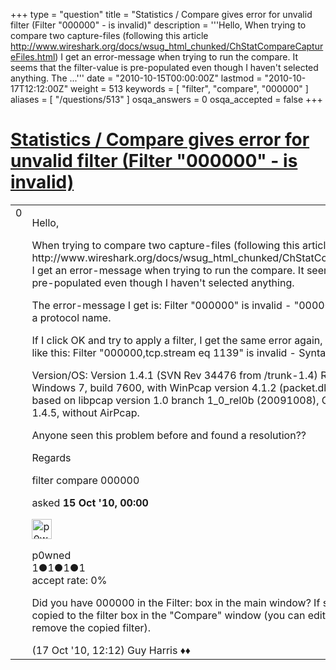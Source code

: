 +++
type = "question"
title = "Statistics / Compare gives error for unvalid filter (Filter &quot;000000&quot; - is invalid)"
description = '''Hello, When trying to compare two capture-files (following this article http://www.wireshark.org/docs/wsug_html_chunked/ChStatCompareCaptureFiles.html) I get an error-message when trying to run the compare. It seems that the filter-value is pre-populated even though I haven&#x27;t selected anything. The ...'''
date = "2010-10-15T00:00:00Z"
lastmod = "2010-10-17T12:12:00Z"
weight = 513
keywords = [ "filter", "compare", "000000" ]
aliases = [ "/questions/513" ]
osqa_answers = 0
osqa_accepted = false
+++

<div class="headNormal">

# [Statistics / Compare gives error for unvalid filter (Filter "000000" - is invalid)](/questions/513/statistics-compare-gives-error-for-unvalid-filter-filter-000000-is-invalid)

</div>

<div id="main-body">

<div id="askform">

<table id="question-table" style="width:100%;"><colgroup><col style="width: 50%" /><col style="width: 50%" /></colgroup><tbody><tr class="odd"><td style="width: 30px; vertical-align: top"><div class="vote-buttons"><span id="post-513-upvote" class="ajax-command post-vote up" rel="nofollow" title="I like this post (click again to cancel)"> </span><div id="post-513-score" class="post-score" title="current number of votes">0</div><span id="post-513-downvote" class="ajax-command post-vote down" rel="nofollow" title="I dont like this post (click again to cancel)"> </span> <span id="favorite-mark" class="ajax-command favorite-mark" rel="nofollow" title="mark/unmark this question as favorite (click again to cancel)"> </span><div id="favorite-count" class="favorite-count"></div></div></td><td><div id="item-right"><div class="question-body"><p>Hello,</p><p>When trying to compare two capture-files (following this article http://www.wireshark.org/docs/wsug_html_chunked/ChStatCompareCaptureFiles.html) I get an error-message when trying to run the compare. It seems that the filter-value is pre-populated even though I haven't selected anything.</p><p>The error-message I get is: Filter "000000" is invalid - "000000" is neither a field nor a protocol name.</p><p>If I click OK and try to apply a filter, I get the same error again, but this time it might look like this: Filter "000000,tcp.stream eq 1139" is invalid - Syntax error.</p><p>Version/OS: Version 1.4.1 (SVN Rev 34476 from /trunk-1.4) Running on 64-bit Windows 7, build 7600, with WinPcap version 4.1.2 (packet.dll version 4.1.0.2001), based on libpcap version 1.0 branch 1_0_rel0b (20091008), GnuTLS 2.8.5, Gcrypt 1.4.5, without AirPcap.</p><p>Anyone seen this problem before and found a resolution??</p><p>Regards</p></div><div id="question-tags" class="tags-container tags"><span class="post-tag tag-link-filter" rel="tag" title="see questions tagged &#39;filter&#39;">filter</span> <span class="post-tag tag-link-compare" rel="tag" title="see questions tagged &#39;compare&#39;">compare</span> <span class="post-tag tag-link-000000" rel="tag" title="see questions tagged &#39;000000&#39;">000000</span></div><div id="question-controls" class="post-controls"></div><div class="post-update-info-container"><div class="post-update-info post-update-info-user"><p>asked <strong>15 Oct '10, 00:00</strong></p><img src="https://secure.gravatar.com/avatar/2e8212a523915646b1773705ccd6f689?s=32&amp;d=identicon&amp;r=g" class="gravatar" width="32" height="32" alt="p0wned&#39;s gravatar image" /><p><span>p0wned</span><br />
<span class="score" title="1 reputation points">1</span><span title="1 badges"><span class="badge1">●</span><span class="badgecount">1</span></span><span title="1 badges"><span class="silver">●</span><span class="badgecount">1</span></span><span title="1 badges"><span class="bronze">●</span><span class="badgecount">1</span></span><br />
<span class="accept_rate" title="Rate of the user&#39;s accepted answers">accept rate:</span> <span title="p0wned has no accepted answers">0%</span></p></div></div><div id="comments-container-513" class="comments-container"><span id="521"></span><div id="comment-521" class="comment"><div id="post-521-score" class="comment-score"></div><div class="comment-text"><p>Did you have 000000 in the Filter: box in the main window? If so, then that will be copied to the filter box in the "Compare" window (you can edit that filter box and remove the copied filter).</p></div><div id="comment-521-info" class="comment-info"><span class="comment-age">(17 Oct '10, 12:12)</span> <span class="comment-user userinfo">Guy Harris ♦♦</span></div></div></div><div id="comment-tools-513" class="comment-tools"></div><div class="clear"></div><div id="comment-513-form-container" class="comment-form-container"></div><div class="clear"></div></div></td></tr></tbody></table>

</div>

</div>

